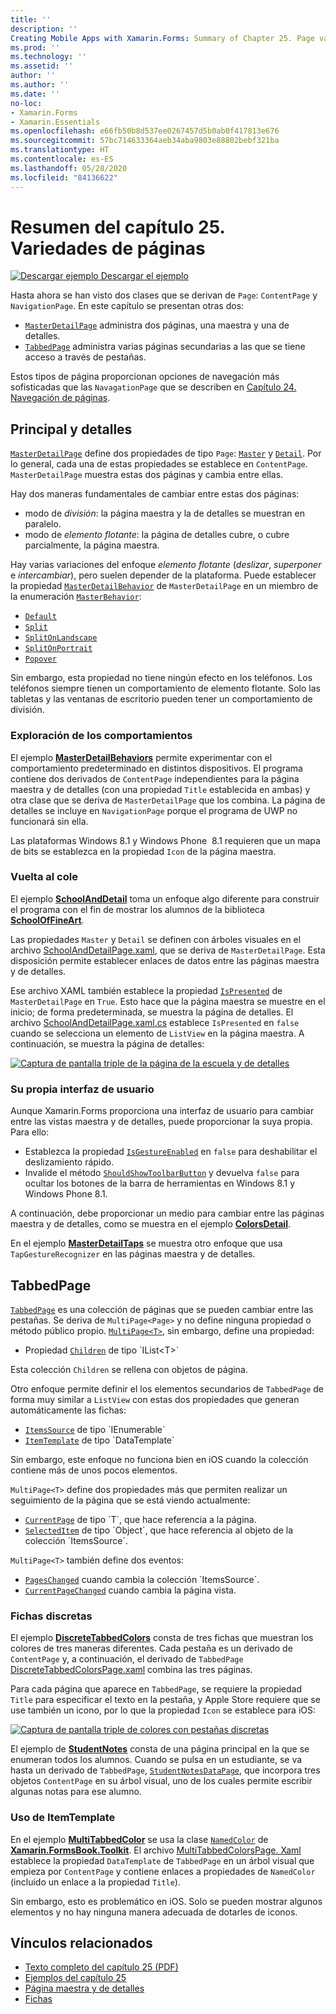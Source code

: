 ```yaml
---
title: ''
description: ''
Creating Mobile Apps with Xamarin.Forms: Summary of Chapter 25. Page varieties''
ms.prod: ''
ms.technology: ''
ms.assetid: ''
author: ''
ms.author: ''
ms.date: ''
no-loc:
- Xamarin.Forms
- Xamarin.Essentials
ms.openlocfilehash: e66fb50b8d537ee0267457d5b0ab0f417813e676
ms.sourcegitcommit: 57bc714633364aeb34aba9803e88802bebf321ba
ms.translationtype: HT
ms.contentlocale: es-ES
ms.lasthandoff: 05/28/2020
ms.locfileid: "84136622"
---
```

# <a name="summary-of-chapter-25-page-varieties"></a>Resumen del capítulo 25. Variedades de páginas

[![Descargar ejemplo](~/media/shared/download.png) Descargar el ejemplo](https://github.com/xamarin/xamarin-forms-book-samples/tree/master/Chapter25)

Hasta ahora se han visto dos clases que se derivan de `Page`: `ContentPage` y `NavigationPage`. En este capítulo se presentan otras dos:

- [`MasterDetailPage`](xref:Xamarin.Forms.MasterDetailPage) administra dos páginas, una maestra y una de detalles.
- [`TabbedPage`](xref:Xamarin.Forms.TabbedPage) administra varias páginas secundarias a las que se tiene acceso a través de pestañas.

Estos tipos de página proporcionan opciones de navegación más sofisticadas que las `NavagationPage` que se describen en [Capítulo 24. Navegación de páginas](~/xamarin-forms/creating-mobile-apps-xamarin-forms/summaries/chapter24.md).

## <a name="master-and-detail"></a>Principal y detalles

[`MasterDetailPage`](xref:Xamarin.Forms.MasterDetailPage) define dos propiedades de tipo `Page`: [`Master`](xref:Xamarin.Forms.MasterDetailPage.Master) y [`Detail`](xref:Xamarin.Forms.MasterDetailPage.Detail). Por lo general, cada una de estas propiedades se establece en `ContentPage`. `MasterDetailPage` muestra estas dos páginas y cambia entre ellas.

Hay dos maneras fundamentales de cambiar entre estas dos páginas:

- modo de *división*: la página maestra y la de detalles se muestran en paralelo.
- modo de *elemento flotante*: la página de detalles cubre, o cubre parcialmente, la página maestra.

Hay varias variaciones del enfoque *elemento flotante* (*deslizar*, *superponer* e *intercambiar*), pero suelen depender de la plataforma. Puede establecer la propiedad [`MasterDetailBehavior`](xref:Xamarin.Forms.MasterDetailPage.MasterBehavior) de `MasterDetailPage` en un miembro de la enumeración [`MasterBehavior`](xref:Xamarin.Forms.MasterBehavior):

- [`Default`](xref:Xamarin.Forms.MasterBehavior.Default)
- [`Split`](xref:Xamarin.Forms.MasterBehavior.Split)
- [`SplitOnLandscape`](xref:Xamarin.Forms.MasterBehavior.SplitOnLandscape)
- [`SplitOnPortrait`](xref:Xamarin.Forms.MasterBehavior.SplitOnPortrait)
- [`Popover`](xref:Xamarin.Forms.MasterBehavior.Popover)

Sin embargo, esta propiedad no tiene ningún efecto en los teléfonos. Los teléfonos siempre tienen un comportamiento de elemento flotante. Solo las tabletas y las ventanas de escritorio pueden tener un comportamiento de división.

### <a name="exploring-the-behaviors"></a>Exploración de los comportamientos

El ejemplo [**MasterDetailBehaviors**](https://github.com/xamarin/xamarin-forms-book-samples/tree/master/Chapter25/MasterDetailBehaviors) permite experimentar con el comportamiento predeterminado en distintos dispositivos. El programa contiene dos derivados de `ContentPage` independientes para la página maestra y de detalles (con una propiedad `Title` establecida en ambas) y otra clase que se deriva de `MasterDetailPage` que los combina. La página de detalles se incluye en `NavigationPage` porque el programa de UWP no funcionará sin ella.

Las plataformas Windows 8.1 y Windows Phone  8.1 requieren que un mapa de bits se establezca en la propiedad `Icon` de la página maestra.

### <a name="back-to-school"></a>Vuelta al cole

El ejemplo [**SchoolAndDetail**](https://github.com/xamarin/xamarin-forms-book-samples/tree/master/Chapter25/SchoolAndDetail) toma un enfoque algo diferente para construir el programa con el fin de mostrar los alumnos de la biblioteca [**SchoolOfFineArt**](https://github.com/xamarin/xamarin-forms-book-samples/tree/master/Libraries/SchoolOfFineArt).

Las propiedades `Master` y `Detail` se definen con árboles visuales en el archivo [SchoolAndDetailPage.xaml](https://github.com/xamarin/xamarin-forms-book-samples/blob/master/Chapter25/SchoolAndDetail/SchoolAndDetail/SchoolAndDetail/SchoolAndDetailPage.xaml), que se deriva de `MasterDetailPage`. Esta disposición permite establecer enlaces de datos entre las páginas maestra y de detalles.

Ese archivo XAML también establece la propiedad [`IsPresented`](xref:Xamarin.Forms.MasterDetailPage.IsPresented) de `MasterDetailPage` en `True`. Esto hace que la página maestra se muestre en el inicio; de forma predeterminada, se muestra la página de detalles. El archivo [SchoolAndDetailPage.xaml.cs](https://github.com/xamarin/xamarin-forms-book-samples/blob/master/Chapter25/SchoolAndDetail/SchoolAndDetail/SchoolAndDetail/SchoolAndDetailPage.xaml.cs) establece `IsPresented` en `false` cuando se selecciona un elemento de `ListView` en la página maestra. A continuación, se muestra la página de detalles:

[![Captura de pantalla triple de la página de la escuela y de detalles](images/ch25fg09-small.png "Página de detalles de MasterDetailPage")](images/ch25fg09-large.png#lightbox "Página de detalles de MasterDetailPage")

### <a name="your-own-user-interface"></a>Su propia interfaz de usuario

Aunque Xamarin.Forms proporciona una interfaz de usuario para cambiar entre las vistas maestra y de detalles, puede proporcionar la suya propia. Para ello:

- Establezca la propiedad [`IsGestureEnabled`](xref:Xamarin.Forms.MasterDetailPage.IsGestureEnabled) en `false` para deshabilitar el deslizamiento rápido.
- Invalide el método [`ShouldShowToolbarButton`](xref:Xamarin.Forms.MasterDetailPage.ShouldShowToolbarButton) y devuelva `false` para ocultar los botones de la barra de herramientas en Windows 8.1 y Windows Phone 8.1.

A continuación, debe proporcionar un medio para cambiar entre las páginas maestra y de detalles, como se muestra en el ejemplo [**ColorsDetail**](https://github.com/xamarin/xamarin-forms-book-samples/tree/master/Chapter25/ColorsDetails).

En el ejemplo [**MasterDetailTaps**](https://github.com/xamarin/xamarin-forms-book-samples/tree/master/Chapter25/MasterDetailTaps) se muestra otro enfoque que usa `TapGestureRecognizer` en las páginas maestra y de detalles.

## <a name="tabbedpage"></a>TabbedPage

[`TabbedPage`](xref:Xamarin.Forms.TabbedPage) es una colección de páginas que se pueden cambiar entre las pestañas. Se deriva de `MultiPage<Page>` y no define ninguna propiedad o método público propio. [`MultiPage<T>`](xref:Xamarin.Forms.MultiPage`1), sin embargo, define una propiedad:

- Propiedad [`Children`](xref:Xamarin.Forms.MultiPage`1.Children) de tipo `IList<T>`

Esta colección `Children` se rellena con objetos de página.

Otro enfoque permite definir el los elementos secundarios de `TabbedPage` de forma muy similar a `ListView` con estas dos propiedades que generan automáticamente las fichas:

- [`ItemsSource`](xref:Xamarin.Forms.MultiPage`1.ItemsSource) de tipo `IEnumerable`
- [`ItemTemplate`](xref:Xamarin.Forms.MultiPage`1.ItemTemplate) de tipo `DataTemplate`

Sin embargo, este enfoque no funciona bien en iOS cuando la colección contiene más de unos pocos elementos.

`MultiPage<T>` define dos propiedades más que permiten realizar un seguimiento de la página que se está viendo actualmente:

- [`CurrentPage`](xref:Xamarin.Forms.MultiPage`1.CurrentPage) de tipo `T`, que hace referencia a la página.
- [`SelectedItem`](xref:Xamarin.Forms.MultiPage`1.SelectedItem) de tipo `Object`, que hace referencia al objeto de la colección `ItemsSource`.

`MultiPage<T>` también define dos eventos:

- [`PagesChanged`](xref:Xamarin.Forms.MultiPage`1.PagesChanged) cuando cambia la colección `ItemsSource`.
- [`CurrentPageChanged`](xref:Xamarin.Forms.MultiPage`1.CurrentPageChanged) cuando cambia la página vista.

### <a name="discrete-tab-pages"></a>Fichas discretas

El ejemplo [**DiscreteTabbedColors**](https://github.com/xamarin/xamarin-forms-book-samples/tree/master/Chapter25/DiscreteTabbedColors) consta de tres fichas que muestran los colores de tres maneras diferentes. Cada pestaña es un derivado de `ContentPage` y, a continuación, el derivado de `TabbedPage` [DiscreteTabbedColorsPage.xaml](https://github.com/xamarin/xamarin-forms-book-samples/blob/master/Chapter25/DiscreteTabbedColors/DiscreteTabbedColors/DiscreteTabbedColors/DiscreteTabbedColorsPage.xaml) combina las tres páginas.

Para cada página que aparece en `TabbedPage`, se requiere la propiedad `Title` para especificar el texto en la pestaña, y Apple Store requiere que se use también un icono, por lo que la propiedad `Icon` se establece para iOS:

[![Captura de pantalla triple de colores con pestañas discretas](images/ch25fg13-small.png "TabbedPage")](images/ch25fg13-large.png#lightbox "TabbedPage")

El ejemplo de [**StudentNotes**](https://github.com/xamarin/xamarin-forms-book-samples/tree/master/Chapter25/StudentNotes) consta de una página principal en la que se enumeran todos los alumnos. Cuando se pulsa en un estudiante, se va hasta un derivado de `TabbedPage`, [`StudentNotesDataPage`](https://github.com/xamarin/xamarin-forms-book-samples/blob/master/Chapter25/StudentNotes/StudentNotes/StudentNotes/StudentNotesDataPage.xaml), que incorpora tres objetos `ContentPage` en su árbol visual, uno de los cuales permite escribir algunas notas para ese alumno.

### <a name="using-an-itemtemplate"></a>Uso de ItemTemplate

En el ejemplo [**MultiTabbedColor**](https://github.com/xamarin/xamarin-forms-book-samples/tree/master/Chapter25/MultiTabbedColors) se usa la clase [`NamedColor`](https://github.com/xamarin/xamarin-forms-book-samples/blob/master/Libraries/Xamarin.FormsBook.Toolkit/Xamarin.FormsBook.Toolkit/NamedColor.cs) de [**Xamarin.FormsBook.Toolkit**](https://github.com/xamarin/xamarin-forms-book-samples/tree/master/Libraries/Xamarin.FormsBook.Toolkit). El archivo [MultiTabbedColorsPage. Xaml](https://github.com/xamarin/xamarin-forms-book-samples/blob/master/Chapter25/MultiTabbedColors/MultiTabbedColors/MultiTabbedColors/MultiTabbedColorsPage.xaml) establece la propiedad `DataTemplate` de `TabbedPage` en un árbol visual que empieza por `ContentPage` y contiene enlaces a propiedades de `NamedColor` (incluido un enlace a la propiedad `Title`).

Sin embargo, esto es problemático en iOS. Solo se pueden mostrar algunos elementos y no hay ninguna manera adecuada de dotarles de iconos.

## <a name="related-links"></a>Vínculos relacionados

- [Texto completo del capítulo 25 (PDF)](https://download.xamarin.com/developer/xamarin-forms-book/XamarinFormsBook-Ch25-Apr2016.pdf)
- [Ejemplos del capítulo 25](https://github.com/xamarin/xamarin-forms-book-samples/tree/master/Chapter25)
- [Página maestra y de detalles](~/xamarin-forms/app-fundamentals/navigation/master-detail-page.md)
- [Fichas](~/xamarin-forms/app-fundamentals/navigation/tabbed-page.md)
